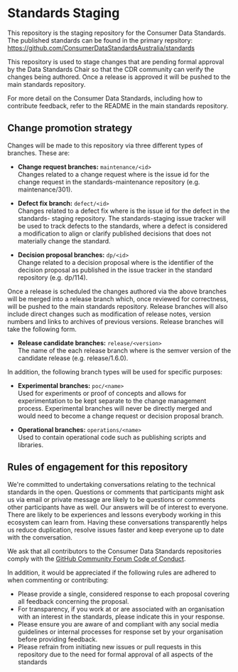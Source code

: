# Standards Staging

This repository is the staging repository for the Consumer Data Standards.  The published standards can be found in the primary repsitory: https://github.com/ConsumerDataStandardsAustralia/standards

This repository is used to stage changes that are pending formal approval by the Data Standards Chair so that the CDR community can verify the changes being authored.  Once a release is approved it will be pushed to the main standards repository.

For more detail on the Consumer Data Standards, including how to contribute feedback, refer to the README in the main standards repository.

## Change promotion strategy

Changes will be made to this repository via three different types of branches.  These are:

* **Change request branches:** `maintenance/<id>`<br/>
Changes related to a change request where <id> is the issue id for the change request in the standards-maintenance repository (e.g. maintenance/301).
  
* **Defect fix branch:** `defect/<id>`<br/>
Changes related to a defect fix where <id> is the issue id for the defect in the standards- staging repository. The standards-staging issue tracker will be used to track defects to the standards, where a defect is considered a modification to align or clarify published decisions that does not materially change the standard.

* **Decision proposal branches:** `dp/<id>`<br/>
Change related to a decision proposal where <id> is the identifier of the decision proposal as published in the issue tracker in the standard repository (e.g. dp/114).

Once a release is scheduled the changes authored via the above branches will be merged into a release branch which, once reviewed for correctness, will be pushed to the main standards repository.  Release branches will also include direct changes such as modification of release notes, version numbers and links to archives of previous versions.  Release branches will take the following form.

* **Release candidate branches:** `release/<version>`</br>
The name of the each release branch where <version> is the semver version of the candidate release (e.g. release/1.6.0).
  
In addition, the following branch types will be used for specific purposes:

* **Experimental branches:** `poc/<name>`<br/>
Used for experiments or proof of concepts and allows for experimentation to be kept separate to the change management process. Experimental branches will never be directly merged and would need to become a change request or decision proposal branch.

* **Operational branches:** `operations/<name>`<br/>
Used to contain operational code such as publishing scripts and libraries.

## Rules of engagement for this repository

We're committed to undertaking conversations relating to the technical standards in the open. Questions or comments that participants might ask us via email or private message are likely to be questions or comments other participants have as well. Our answers will be of interest to everyone. There are likely to be experiences and lessons everybody working in this ecosystem can learn from. Having these conversations transparently helps us reduce duplication, resolve issues faster and keep everyone up to date with the conversation.

We ask that all contributors to the Consumer Data Standards repositories comply with the [GitHub Community Forum Code of Conduct](https://help.github.com/articles/github-community-forum-code-of-conduct/).

In addition, it would be appreciated if the following rules are adhered to when commenting or contributing:
* Please provide a single, considered response to each proposal covering all feedback concerning the proposal.
* For transparency, if you work at or are associated with an organisation with an interest in the standards, please indicate this in your response.
* Please ensure you are aware of and compliant with any social media guidelines or internal processes for response set by your organisation before providing feedback.
* Please refrain from initiating new issues or pull requests in this repository due to the need for formal approval of all aspects of the standards
